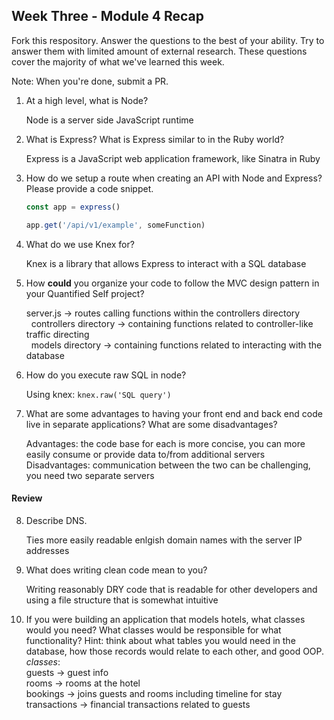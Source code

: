 ## Week Three - Module 4 Recap

Fork this respository. Answer the questions to the best of your ability. Try to answer them with limited amount of external research. These questions cover the majority of what we've learned this week. 

Note: When you're done, submit a PR. 

1. At a high level, what is Node?  

   Node is a server side JavaScript runtime  
   
2. What is Express? What is Express similar to in the Ruby world?  

   Express is a JavaScript web application framework, like Sinatra in Ruby  
   
3. How do we setup a route when creating an API with Node and Express? Please provide a code snippet.  

   ```javascript
   const app = express()
   
   app.get('/api/v1/example', someFunction) 
   ```
   
4. What do we use Knex for?  

   Knex is a library that allows Express to interact with a SQL database  
   
5. How **could** you organize your code to follow the MVC design pattern in your Quantified Self project?  

   server.js -> routes calling functions within the controllers directory  
   controllers directory -> containing functions related to controller-like traffic directing  
   models directory -> containing functions related to interacting with the database    
   
6. How do you execute raw SQL in node?  

   Using knex: ```knex.raw('SQL query')```  
   
7. What are some advantages to having your front end and back end code live in separate applications? What are some disadvantages?  

   Advantages: the code base for each is more concise, you can more easily consume or provide data to/from additional servers  
   Disadvantages: communication between the two can be challenging, you need two separate servers  

#### Review  

8. Describe DNS.  

   Ties more easily readable enlgish domain names with the server IP addresses  
   
9. What does writing clean code mean to you?  

   Writing reasonably DRY code that is readable for other developers and using a file structure that is somewhat intuitive   
   
10. If you were building an application that models hotels, what classes would you need? What classes would be responsible for what functionality? Hint: think about what tables you would need in the database, how those records would relate to each other, and good OOP.  
   *classes*:  
   guests -> guest info  
   rooms -> rooms at the hotel  
   bookings -> joins guests and rooms including timeline for stay  
   transactions -> financial transactions related to guests  
  
